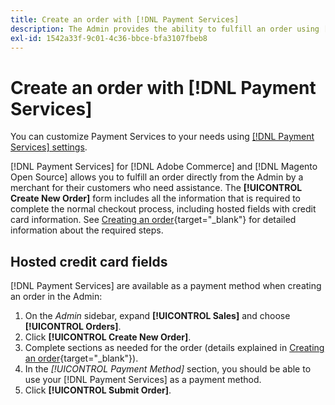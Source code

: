 ```yaml
---
title: Create an order with [!DNL Payment Services]
description: The Admin provides the ability to fulfill an order using [!DNL Payment Services] directly from the Admin by a merchant for their customers who need assistance.
exl-id: 1542a33f-9c01-4c36-bbce-bfa3107fbeb8
---
```

# Create an order with [!DNL Payment Services]

You can customize Payment Services to your needs using [[!DNL Payment Services] settings](settings.md).

[!DNL Payment Services] for [!DNL Adobe Commerce] and [!DNL Magento Open Source] allows you to fulfill an order directly from the Admin by a merchant for their customers who need assistance. The **[!UICONTROL Create New Order]** form includes all the information that is required to complete the normal checkout process, including hosted fields with credit card information. See [Creating an order](https://docs.magento.com/user-guide/customers/customer-account-create-order.html){target="_blank"} for detailed information about the required steps.

## Hosted credit card fields

[!DNL Payment Services] are available as a payment method when creating an order in the Admin:

1. On the _Admin_ sidebar, expand **[!UICONTROL Sales]** and choose **[!UICONTROL Orders]**.
1. Click **[!UICONTROL Create New Order]**.
1. Complete sections as needed for the order (details explained in [Creating an order](https://docs.magento.com/user-guide/customers/customer-account-create-order.html){target="_blank"}).
1. In the _[!UICONTROL Payment Method]_ section, you should be able to use your [!DNL Payment Services] as a payment method.
1. Click **[!UICONTROL Submit Order]**.
